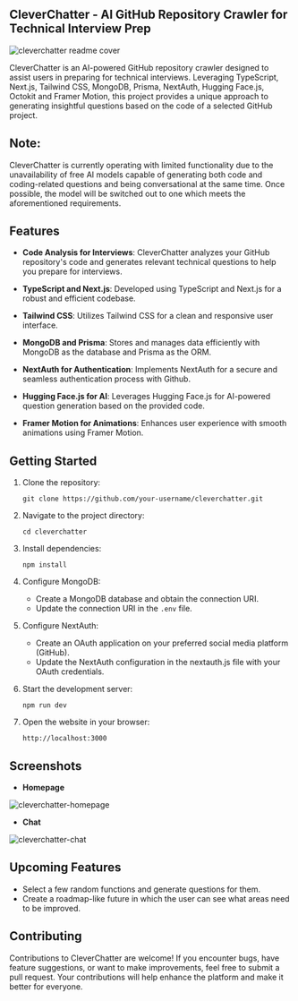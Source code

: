 ## CleverChatter - AI GitHub Repository Crawler for Technical Interview Prep

![cleverchatter readme cover](https://github.com/Vancelott/CleverChatter/assets/129599049/c292d8e4-fdcb-4529-8b47-2632d6f5b4cb)

CleverChatter is an AI-powered GitHub repository crawler designed to assist users in preparing for technical interviews. Leveraging TypeScript, Next.js, Tailwind CSS, MongoDB, Prisma, NextAuth, Hugging Face.js, Octokit and Framer Motion, this project provides a unique approach to generating insightful questions based on the code of a selected GitHub project.

## Note:

CleverChatter is currently operating with limited functionality due to the unavailability of free AI models capable of generating both code and coding-related questions and being conversational at the same time. Once possible, the model will be switched out to one which meets the aforementioned requirements.

## Features

- **Code Analysis for Interviews**: CleverChatter analyzes your GitHub repository's code and generates relevant technical questions to help you prepare for interviews.

- **TypeScript and Next.js**: Developed using TypeScript and Next.js for a robust and efficient codebase.

- **Tailwind CSS**: Utilizes Tailwind CSS for a clean and responsive user interface.

- **MongoDB and Prisma**: Stores and manages data efficiently with MongoDB as the database and Prisma as the ORM.

- **NextAuth for Authentication**: Implements NextAuth for a secure and seamless authentication process with Github.

- **Hugging Face.js for AI**: Leverages Hugging Face.js for AI-powered question generation based on the provided code.

- **Framer Motion for Animations**: Enhances user experience with smooth animations using Framer Motion.

## Getting Started

1. Clone the repository:
   ```
   git clone https://github.com/your-username/cleverchatter.git
   ```

2. Navigate to the project directory:
   ```
   cd cleverchatter
   ```

3. Install dependencies:
   ```
   npm install
   ```

4. Configure MongoDB:
   - Create a MongoDB database and obtain the connection URI.
   - Update the connection URI in the `.env` file.

5. Configure NextAuth:

   - Create an OAuth application on your preferred social media platform (GitHub).
   - Update the NextAuth configuration in the nextauth.js file with your OAuth credentials.

6. Start the development server:
   ```
   npm run dev
   ```

7. Open the website in your browser:
   ```
   http://localhost:3000
   ```

## Screenshots

- **Homepage**

![cleverchatter-homepage](https://github.com/Vancelott/CleverChatter/assets/129599049/42bb1e54-ef93-406f-9dd2-bc3074435579)

- **Chat**

![cleverchatter-chat](https://github.com/Vancelott/CleverChatter/assets/129599049/70892055-f93a-493c-951b-caf6aff3c271)

## Upcoming Features

- Select a few random functions and generate questions for them.
- Create a roadmap-like future in which the user can see what areas need to be improved. 

## Contributing

Contributions to CleverChatter are welcome! If you encounter bugs, have feature suggestions, or want to make improvements, feel free to submit a pull request. Your contributions will help enhance the platform and make it better for everyone.

